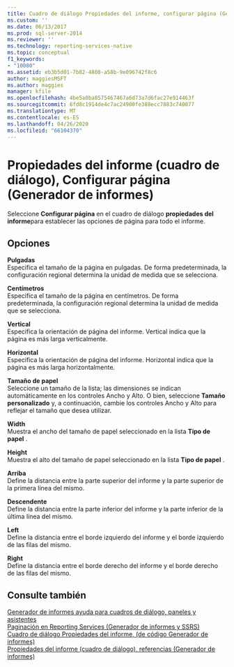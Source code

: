 ```yaml
---
title: Cuadro de diálogo Propiedades del informe, configurar página (Generador de informes) | Microsoft Docs
ms.custom: ''
ms.date: 06/13/2017
ms.prod: sql-server-2014
ms.reviewer: ''
ms.technology: reporting-services-native
ms.topic: conceptual
f1_keywords:
- "10080"
ms.assetid: eb3b5d01-7b82-4808-a58b-9e096742f8c6
author: maggiesMSFT
ms.author: maggies
manager: kfile
ms.openlocfilehash: 4be5a0ba8575467467a6d73a7d6fac27e914463f
ms.sourcegitcommit: 6fd8c1914de4c7ac24900fe388ecc7883c740077
ms.translationtype: MT
ms.contentlocale: es-ES
ms.lasthandoff: 04/26/2020
ms.locfileid: "66104370"
---
```

# <a name="report-properties-dialog-box-page-setup-report-builder"></a>Propiedades del informe (cuadro de diálogo), Configurar página (Generador de informes)
  Seleccione **Configurar página** en el cuadro de diálogo **propiedades del informe**para establecer las opciones de página para todo el informe.  
  
## <a name="options"></a>Opciones  
 **Pulgadas**  
 Especifica el tamaño de la página en pulgadas. De forma predeterminada, la configuración regional determina la unidad de medida que se selecciona.  
  
 **Centímetros**  
 Especifica el tamaño de la página en centímetros. De forma predeterminada, la configuración regional determina la unidad de medida que se selecciona.  
  
 **Vertical**  
 Especifica la orientación de página del informe. Vertical indica que la página es más larga verticalmente.  
  
 **Horizontal**  
 Especifica la orientación de página del informe. Horizontal indica que la página es más larga horizontalmente.  
  
 **Tamaño de papel**  
 Seleccione un tamaño de la lista; las dimensiones se indican automáticamente en los controles Ancho y Alto. O bien, seleccione **Tamaño personalizado** y, a continuación, cambie los controles Ancho y Alto para reflejar el tamaño que desea utilizar.  
  
 **Width**  
 Muestra el ancho del tamaño de papel seleccionado en la lista **Tipo de papel** .  
  
 **Height**  
 Muestra el alto del tamaño de papel seleccionado en la lista **Tipo de papel** .  
  
 **Arriba**  
 Define la distancia entre la parte superior del informe y la parte superior de la primera línea del mismo.  
  
 **Descendente**  
 Define la distancia entre la parte inferior del informe y la parte inferior de la última línea del mismo.  
  
 **Left**  
 Define la distancia entre el borde izquierdo del informe y el borde izquierdo de las filas del mismo.  
  
 **Right**  
 Define la distancia entre el borde derecho del informe y el borde derecho de las filas del mismo.  
  
## <a name="see-also"></a>Consulte también  
 [Generador de informes ayuda para cuadros de diálogo, paneles y asistentes](../../2014/reporting-services/report-builder-help-for-dialog-boxes-panes-and-wizards.md)   
 [Paginación en Reporting Services &#40;Generador de informes y SSRS&#41;](report-design/pagination-in-reporting-services-report-builder-and-ssrs.md)   
 [Cuadro de diálogo Propiedades del informe, &#40;de código Generador de informes&#41;](../../2014/reporting-services/report-properties-dialog-box-code-report-builder.md)   
 [Propiedades del informe (cuadro de diálogo), referencias &#40;Generador de informes&#41;](../../2014/reporting-services/report-properties-dialog-box-references-report-builder.md)  
  
  
